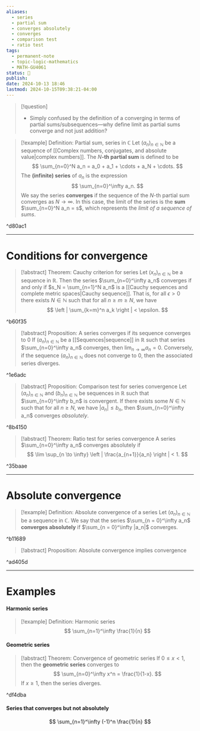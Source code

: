 ```yaml
---
aliases:
  - series
  - partial sum
  - converges absolutely
  - converges
  - comparison test
  - ratio test
tags:
  - permanent-note
  - topic-logic-mathematics
  - MATH-GU4061
status: 🔴
publish: 
date: 2024-10-13 18:46
lastmod: 2024-10-15T09:38:21-04:00
---
```

>[!question]
>- Simply confused by the definition of a converging in terms of partial sums/subsequences—why define limit as partial sums converge and not just addition?

>[!example] Definition: Partial sum, series in $\mathbb C$
>Let $(a_n)_{n \in \mathbb N}$ be a sequence of [[Complex numbers, conjugates, and absolute value|complex numbers]]. The $N$**-th partial sum** is defined to be
>$$
>\sum_{n=0}^N a_n = a_0 + a_1 + \cdots + a_N + \cdots.
>$$
>The **(infinite) series** of $a_n$ is the expression
>$$
>\sum_{n=0}^\infty a_n.
>$$
>We say the series **converges** if the sequence of the $N$-th partial sum converges as $N \to \infty$. In this case, the limit of the series is the **sum** $\sum_{n=0}^N a_n = s$, which represents the *limit of a sequence of sums*.

^d80ac1

---
# Conditions for convergence

>[!abstract] Theorem: Cauchy criterion for series
>Let $(x_n)_{n \in \mathbb N}$ be a sequence in $\mathbb R$. Then the series $\sum_{n=0}^\infty a_n$ converges if and only if $s_N = \sum_{n=1}^N a_n$ is a [[Cauchy sequences and complete metric spaces|Cauchy sequence]]. That is, for all $\epsilon > 0$ there exists $N \in \mathbb N$ such that for all $n \geq m \geq N$, we have
>$$
>\left | \sum_{k=m}^n a_k \right | < \epsilon.
>$$

^b60f35

>[!abstract] Proposition: A series converges if its sequence converges to 0
>If $(a_n)_{n \in \mathbb N}$ be a [[Sequences|sequence]] in $\mathbb R$ such that series $\sum_{n=0}^\infty a_n$ converges, then $\lim_{n \to \infty} a_n = 0$. Conversely, if the sequence $(a_n)_{n \in \mathbb N}$ does not converge to $0$, then the associated series diverges.

^1e6adc

>[!abstract] Proposition: Comparison test for series convergence
>Let $(a_n)_{n \in \mathbb N}$ and $(b_n)_{n \in \mathbb N}$ be sequences in $\mathbb R$ such that $\sum_{n=0}^\infty b_n$ is convergent. If there exists some $N \in \mathbb N$ such that for all $n \geq N$, we have $|a_n| \leq b_n$, then $\sum_{n=0}^\infty a_n$ converges *absolutely*.

^8b4150

>[!abstract] Theorem: Ratio test for series convergence
>A series $\sum_{n=0}^\infty a_n$ converges absolutely if
>$$
>\lim \sup_{n \to \infty} \left | \frac{a_{n+1}}{a_n} \right | < 1.
>$$

^35baae

---
# Absolute convergence

>[!example] Definition: Absolute convergence of a series
>Let $(a_n)_{n \in \mathbb N}$ be a sequence in $\mathbb C$. We say that the series $\sum_{n = 0}^\infty a_n$ **converges absolutely** if $\sum_{n = 0}^\infty |a_n|$ converges.

^b11689

>[!abstract] Proposition: Absolute convergence implies convergence

^ad405d

---
# Examples

#### Harmonic series

>[!example] Definition: Harmonic series
>$$
>\sum_{n=1}^\infty \frac{1}{n}
>$$

#### Geometric series

>[!abstract] Theorem: Convergence of geometric series
>If $0 \leq x < 1$, then the **geometric series** converges to
>$$
>\sum_{n=0}^\infty x^n = \frac{1}{1-x}.
>$$
>If $x \geq 1$, then the series diverges.

^df4dba

#### Series that converges but not absolutely

$$
\sum_{n=1}^\infty (-1)^n \frac{1}{n}
$$